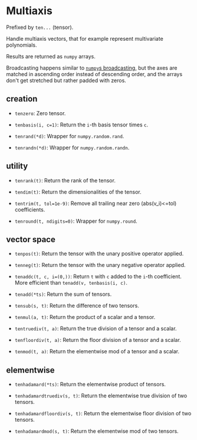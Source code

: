 # Multiaxis

Prefixed by `ten...` (tensor).

Handle multiaxis vectors, that for example represent multivariate polynomials.

Results are returned as `numpy` arrays.

Broadcasting happens similar to [`numpy`s broadcasting](https://numpy.org/doc/stable/user/basics.broadcasting.html), but the axes are matched in ascending order instead of descending order, and the arrays don't get stretched but rather padded with zeros.

## creation

- `tenzero`: Zero tensor.

- `tenbasis(i, c=1)`: Return the `i`-th basis tensor times `c`.

- `tenrand(*d)`: Wrapper for `numpy.random.rand`.

- `tenrandn(*d)`: Wrapper for `numpy.random.randn`.

## utility

- `tenrank(t)`: Return the rank of the tensor.

- `tendim(t)`: Return the dimensionalities of the tensor.

- `tentrim(t, tol=1e-9)`: Remove all trailing near zero (abs(v_i)<=tol) coefficients.

- `tenround(t, ndigits=0)`: Wrapper for `numpy.round`.

## vector space

- `tenpos(t)`: Return the tensor with the unary positive operator applied.

- `tenneg(t)`: Return the tensor with the unary negative operator applied.

- `tenaddc(t, c, i=(0,))`: Return `t` with `c` added to the `i`-th coefficient. More efficient than `tenadd(v, tenbasis(i, c)`.

- `tenadd(*ts)`: Return the sum of tensors.

- `tensub(s, t)`: Return the difference of two tensors.

- `tenmul(a, t)`: Return the product of a scalar and a tensor.

- `tentruediv(t, a)`: Return the true division of a tensor and a scalar.

- `tenfloordiv(t, a)`: Return the floor division of a tensor and a scalar.

- `tenmod(t, a)`: Return the elementwise mod of a tensor and a scalar.

## elementwise

- `tenhadamard(*ts)`: Return the elementwise product of tensors.

- `tenhadamardtruediv(s, t)`: Return the elementwise true division of two tensors.

- `tenhadamardfloordiv(s, t)`: Return the elementwise floor division of two tensors.

- `tenhadamardmod(s, t)`: Return the elementwise mod of two tensors.
